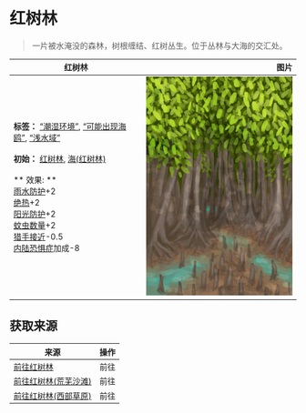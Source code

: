 # 红树林  
> 一片被水淹没的森林，树根缠结、红树丛生。位于丛林与大海的交汇处。  
  
  红树林  |   图片   
 ----  |  ----:   
 **标签：**	[“潮湿环境”](tag_EnvHumid.md), [“可能出现海鸥”](tag_Coastal.md), [“浅水域”](tag_MonitorTerritory.md)<br><br>**初始：**	[红树林](Mangroves.md), [海(红树林)](Sea_Mangroves.md)<br><br>** 效果: **<br>[雨水防护](RainProtection.md)+2<br>[绝热](InsulationHeat.md)+2<br>[阳光防护](SunProtection.md)+2<br>[蚊虫数量](BugPopulation.md)+2<br>[猎手接近](HuntersProximity.md)-0.5<br>[内陆恐惧症](LandSickness.md)加成-8  |  ![](Sprite/Mangroves.png)   
  
## 获取来源  
来源  |  操作  
----  |  ----  
[前往红树林](Path_BayToMangroves.md)  |  前往  
[前往红树林(荒芜沙滩)](Path_DesolateBeachToMangroves.md)  |  前往  
[前往红树林(西部草原)](Path_GrasslandsWToMangroves.md)  |  前往  
